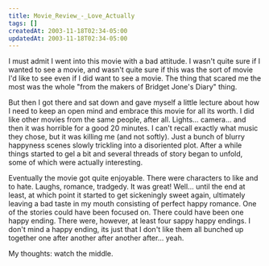 ```yaml
---
title: Movie_Review_-_Love_Actually
tags: []
createdAt: 2003-11-18T02:34-05:00
updatedAt: 2003-11-18T02:34-05:00
---
```


I must admit I went into this movie with a bad attitude. I wasn't quite sure if I wanted to see a movie, and wasn't quite sure if this was the sort of movie I'd like to see even if I did want to see a movie. The thing that scared me the most was the whole "from the makers of Bridget Jone's Diary" thing.

But then I got there and sat down and gave myself a little lecture about how I need to keep an open mind and embrace this movie for all its worth. I did like other movies from the same people, after all. Lights... camera... and then it was horrible for a good 20 minutes. I can't recall exactly what music they chose, but it was killing me (and not softly). Just a bunch of blurry happyness scenes slowly trickling into a disoriented plot. After a while things started to gel a bit and several threads of story began to unfold, some of which were actually interesting.

Eventually the movie got quite enjoyable. There were characters to like and to hate. Laughs, romance, tradgedy. It was great! Well... until the end at least, at which point it started to get sickeningly sweet again, ultimately leaving a bad taste in my mouth consisting of perfect happy romance. One of the stories could have been focused on. There could have been one happy ending. There were, however, at least four sappy happy endings. I don't mind a happy ending, its just that I don't like them all bunched up together one after another after another after... yeah.

My thoughts: watch the middle.

